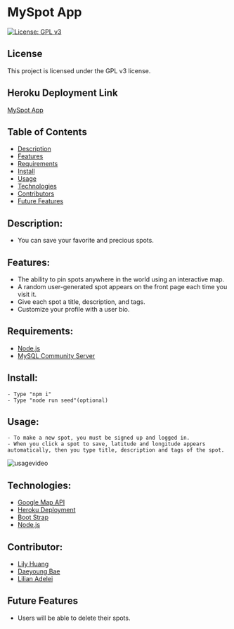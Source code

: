 # MySpot App

  [![License: GPL v3](https://img.shields.io/badge/License-GPLv3-blue.svg)](https://www.gnu.org/licenses/gpl-3.0)
  
## License
  
  This project is licensed under the GPL v3 license.
  
## Heroku Deployment Link
  
  [MySpot App](https://myspot-maps.herokuapp.com)
  

## Table of Contents
- [Description](#description)
- [Features](#features)
- [Requirements](#requirements)
- [Install](#install)
- [Usage](#usage)
- [Technologies](#technologies)
- [Contributors](#contributors)
- [Future Features](#futurefeatures)


## Description: 
- You can save your favorite and precious spots.

## Features: 
- The ability to pin spots anywhere in the world using an interactive map.
- A random user-generated spot appears on the front page each time you visit it.
- Give each spot a title, description, and tags.
- Customize your profile with a user bio.

## Requirements: 
- [Node.js](https://nodejs.org/en/docs/)
- [MySQL Community Server](https://dev.mysql.com/downloads/mysql/)

## Install:
    - Type "npm i"
    - Type "node run seed"(optional)

## Usage: 
    - To make a new spot, you must be signed up and logged in.
    - When you click a spot to save, latitude and longitude appears automatically, then you type title, description and tags of the spot.

![usagevideo](./assets/myspot-trial-video.gif)

## Technologies:  
-   [Google Map API](https://developers.google.com/maps)
-   [Heroku Deployment](https://devcenter.heroku.com/)
-   [Boot Strap](https://getbootstrap.com/)
-   [Node.js](https://nodejs.org/en/docs/)


## Contributor:  
- [Lily Huang](https://github.com/LemonPocky)
- [Daeyoung Bae](https://github.com/wooglow)
- [Lilian Adelei](https://github.com/HibiAdelei)

## Future Features
- Users will be able to delete their spots.


